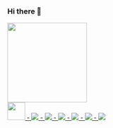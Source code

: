 ### Hi there 👋

<div align="left">
  <a href="https://github.com/FeGarFro">
  <img height="180em" src="https://github-readme-stats.vercel.app/api?username=FeGarFro&show_icons=true&theme=dracula&include_all_commits=true&count_private=true"/>
</div>

<div>
    <img width="40" src="https://cdn.jsdelivr.net/gh/devicons/devicon/icons/javascript/javascript-original.svg" /> -
    <img src="https://cdn.jsdelivr.net/gh/devicons/devicon/icons/typescript/typescript-original.svg" /> -
    <img src="https://cdn.jsdelivr.net/gh/devicons/devicon/icons/java/java-original-wordmark.svg" /> -
    <img src="https://cdn.jsdelivr.net/gh/devicons/devicon/icons/html5/html5-original-wordmark.svg" /> -
    <img src="https://cdn.jsdelivr.net/gh/devicons/devicon/icons/css3/css3-original-wordmark.svg" /> -
    <img src="https://cdn.jsdelivr.net/gh/devicons/devicon/icons/react/react-original.svg" /> -
    <img src="https://cdn.jsdelivr.net/gh/devicons/devicon/icons/csharp/csharp-original.svg" /> 
</div>